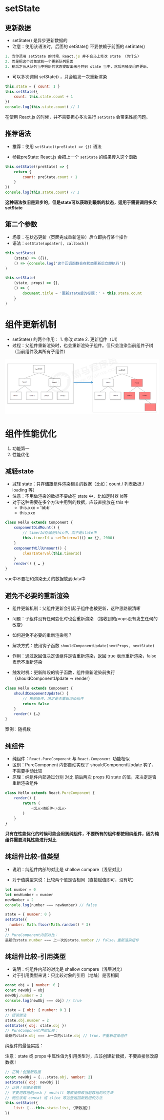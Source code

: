 # setState

## 更新数据

+ setState() 是异步更新数据的
+ 注意：使用该语法时，后面的 setState() 不要依赖于前面的 setState()

```js
1. 当你调用 setState 的时候，React.js 并不会马上修改 state （为什么）
2. 而是把这个对象放到一个更新队列里面
3. 稍后才会从队列当中把新的状态提取出来合并到 state 当中，然后再触发组件更新。
```

+ 可以多次调用 setState() ，只会触发一次重新渲染

```js
this.state = { count: 1 }
this.setState({
	count: this.state.count + 1
})
console.log(this.state.count) // 1
```

在使用 React.js 的时候，并不需要担心多次进行 `setState` 会带来性能问题。

## 推荐语法

+  推荐：使用 `setState((preState) => {})` 语法

+  参数preState: React.js 会把上一个 `setState` 的结果传入这个函数

```js
this.setState((preState) => {
    return {
    	count: preState.count + 1
    }
})
console.log(this.state.count) // 1
```

**这种语法依旧是异步的，但是state可以获取到最新的状态，适用于需要调用多次setState**

## 第二个参数

+ 场景：在状态更新（页面完成重新渲染）后立即执行某个操作
+  语法：`setState(updater[, callback])`

```js
this.setState(
	(state) => ({}),
	() => {console.log('这个回调函数会在状态更新后立即执行')}
)
```



```js
this.setState(
	(state, props) => {},
	() => {
		document.title = '更新state后的标题：' + this.state.count
	}
)
```

# 组件更新机制

+  setState() 的两个作用： 1. 修改 state 2. 更新组件（UI）
+ 过程：父组件重新渲染时，也会重新渲染子组件。但只会渲染当前组件子树（当前组件及其所有子组件）

![](images/组件更新.png) 

# 组件性能优化

1. 功能第一
2. 性能优化

##  减轻state

+ 减轻 state：只存储跟组件渲染相关的数据（比如：count / 列表数据 / loading 等）
+ 注意：不用做渲染的数据不要放在 state 中，比如定时器 id等 
+ 对于这种需要在多个方法中用到的数据，应该直接放在 this 中 
  + this.xxx = 'bbb'
  + this.xxx

```js
class Hello extends Component {
    componentDidMount() {
        // timerId存储到this中，而不是state中
        this.timerId = setInterval(() => {}, 2000)
    }
    componentWillUnmount() {
    	clearInterval(this.timerId)
    }
    render() { … }
}
```

vue中不要把和渲染无关的数据放到data中

## 避免不必要的重新渲染

+  组件更新机制：父组件更新会引起子组件也被更新，这种思路很清晰
+ 问题：子组件没有任何变化时也会重新渲染 （接收到的props没有发生任何的改变）
+ 如何避免不必要的重新渲染呢？
+  解决方式：使用钩子函数 `shouldComponentUpdate(nextProps, nextState)`

+  作用：通过返回值决定该组件是否重新渲染，返回 true 表示重新渲染，false 表示不重新渲染
+ 触发时机：更新阶段的钩子函数，组件重新渲染前执行 （shouldComponentUpdate => render）

```js
class Hello extends Component {
    shouldComponentUpdate() {
        // 根据条件，决定是否重新渲染组件
        return false
    }
    render() {…}
}
```

 案例：随机数

## 纯组件

+ 纯组件：`React.PureComponent` 与 `React.Component `功能相似
+ 区别：PureComponent 内部自动实现了 shouldComponentUpdate 钩子，不需要手动比较
+ 原理：纯组件内部通过分别 对比 前后两次 props 和 state 的值，来决定是否重新渲染组件

```js
class Hello extends React.PureComponent {
    render() {
        return (
        	<div>纯组件</div>
        )
    }
}
```

**只有在性能优化的时候可能会用到纯组件，不要所有的组件都使用纯组件，因为纯组件需要消耗性能进行对比**

## 纯组件比较-值类型

+ 说明：纯组件内部的对比是 shallow compare（浅层对比）

+  对于值类型来说：比较两个值是否相同（直接赋值即可，没有坑）

```js
let number = 0
let newNumber = number
newNumber = 2
console.log(number === newNumber) // false
```

```js
state = { number: 0 }
setState({
  number: Math.floor(Math.random() * 3)
})
// PureComponent内部对比：
最新的state.number === 上一次的state.number // false，重新渲染组件
```

## 纯组件比较-引用类型

+ 说明：纯组件内部的对比是 shallow compare（浅层对比）
+ 对于引用类型来说：只比较对象的引用（地址）是否相同

```js
const obj = { number: 0 }
const newObj = obj
newObj.number = 2
console.log(newObj === obj) // true
```



```js
state = { obj: { number: 0 } }
// 错误做法
state.obj.number = 2
setState({ obj: state.obj })
// PureComponent内部比较：
最新的state.obj === 上一次的state.obj // true，不重新渲染组件
```

纯组件的最佳实践：

 注意：state 或 props 中属性值为引用类型时，应该创建新数据，不要直接修改原数据！

```js
// 正确！创建新数据
const newObj = {...state.obj, number: 2}
setState({ obj: newObj })
// 正确！创建新数据
// 不要用数组的push / unshift 等直接修改当前数组的的方法
// 而应该用 concat 或 slice 等这些返回新数组的方法
this.setState({
	list: [...this.state.list, {新数据}]
})

```



